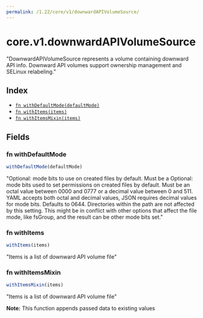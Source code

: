 ```yaml
---
permalink: /1.22/core/v1/downwardAPIVolumeSource/
---
```


# core.v1.downwardAPIVolumeSource

"DownwardAPIVolumeSource represents a volume containing downward API info. Downward API volumes support ownership management and SELinux relabeling."

## Index

* [`fn withDefaultMode(defaultMode)`](#fn-withdefaultmode)
* [`fn withItems(items)`](#fn-withitems)
* [`fn withItemsMixin(items)`](#fn-withitemsmixin)

## Fields

### fn withDefaultMode

```ts
withDefaultMode(defaultMode)
```

"Optional: mode bits to use on created files by default. Must be a Optional: mode bits used to set permissions on created files by default. Must be an octal value between 0000 and 0777 or a decimal value between 0 and 511. YAML accepts both octal and decimal values, JSON requires decimal values for mode bits. Defaults to 0644. Directories within the path are not affected by this setting. This might be in conflict with other options that affect the file mode, like fsGroup, and the result can be other mode bits set."

### fn withItems

```ts
withItems(items)
```

"Items is a list of downward API volume file"

### fn withItemsMixin

```ts
withItemsMixin(items)
```

"Items is a list of downward API volume file"

**Note:** This function appends passed data to existing values